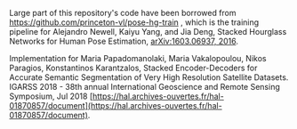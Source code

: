 
Large part of this repository's code have been borrowed from https://github.com/princeton-vl/pose-hg-train , which is the training pipeline for Alejandro Newell, Kaiyu Yang, and Jia Deng, Stacked Hourglass Networks for Human Pose Estimation, [arXiv:1603.06937, 2016](https://arxiv.org/abs/1603.06937).


Implementation for Maria Papadomanolaki, Maria Vakalopoulou, Nikos Paragios, Konstantinos Karantzalos, Stacked Encoder-Decoders for Accurate Semantic Segmentation of Very High Resolution Satellite Datasets. IGARSS 2018 - 38th annual International Geoscience and Remote Sensing Symposium, Jul 2018 [https://hal.archives-ouvertes.fr/hal-01870857/document](https://hal.archives-ouvertes.fr/hal-01870857/document).
